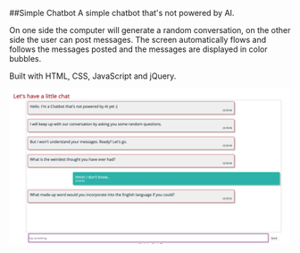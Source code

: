 ##Simple Chatbot
A simple chatbot that's not powered by AI. 

On one side the computer will generate a random conversation, on the other side the user can post messages. The screen automatically flows and follows the messages posted and the messages are displayed in color bubbles. 

Built with HTML, CSS, JavaScript and jQuery.

![](Demo.png)
